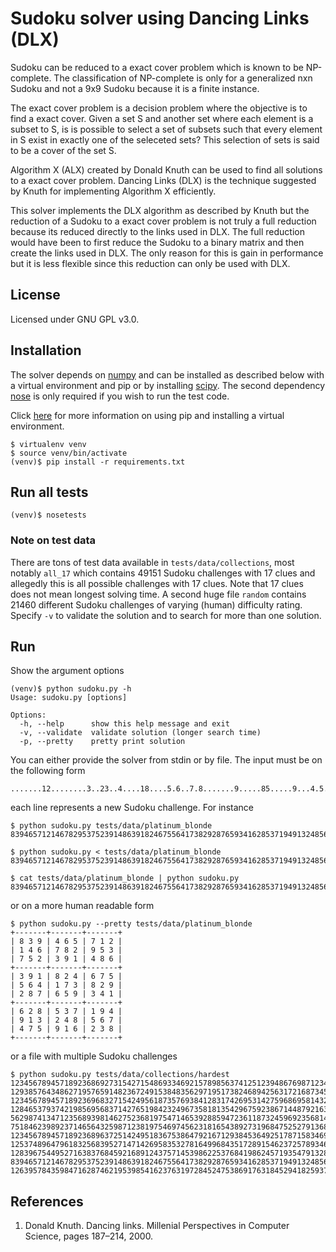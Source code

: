 # Sudoku solver using Dancing Links (DLX)
Sudoku can be reduced to a exact cover problem which is known to be
NP-complete. The classification of NP-complete is only for a generalized nxn
Sudoku and not a 9x9 Sudoku because it is a finite instance.

The exact cover problem is a decision problem where the objective is to find a
exact cover. Given a set S and another set where each element is a subset to
S, is is possible to select a set of subsets such that every element in S
exist in exactly one of the seleceted sets? This selection of sets is said to
be a cover of the set S.

Algorithm X (ALX) created by Donald Knuth can be used to find all solutions to
a exact cover problem. Dancing Links (DLX) is the technique suggested by
Knuth for implementing Algorithm X efficiently.

This solver implements the DLX algorithm as described by Knuth but the
reduction of a Sudoku to a exact cover problem is not truly a full reduction
because its reduced directly to the links used in DLX. The full reduction would
have been to first reduce the Sudoku to a binary matrix and then create the
links used in DLX. The only reason for this is gain in performance but it is
less flexible since this reduction can only be used with DLX.

## License
Licensed under GNU GPL v3.0.

## Installation
The solver depends on [numpy](http://www.numpy.org/) and can be installed as
described below with a virtual environment and pip or by installing [scipy](http://www.scipy.org/).
The second dependency [nose](https://nose.readthedocs.org/en/latest/) is only
required if you wish to run the test code.

Click [here](http://www.pip-installer.org/en/latest/index.html) for more
information on using pip and installing a virtual environment.

    $ virtualenv venv
    $ source venv/bin/activate
    (venv)$ pip install -r requirements.txt

## Run all tests

    (venv)$ nosetests

### Note on test data
There are tons of test data available in `tests/data/collections`, most
notably `all_17` which contains 49151 Sudoku challenges with 17 clues and
allegedly this is all possible challenges with 17 clues. Note that 17 clues
does not mean longest solving time. A second huge file  `random` contains
21460 different Sudoku challenges of varying (human) difficulty rating.
Specify `-v` to validate the solution and to search for more than one solution.

## Run
Show the argument options

    (venv)$ python sudoku.py -h
    Usage: sudoku.py [options]

    Options:
      -h, --help      show this help message and exit
      -v, --validate  validate solution (longer search time)
      -p, --pretty    pretty print solution

You can either provide the solver from stdin or by file. The input must be on
the following form

    .......12........3..23..4....18....5.6..7.8.......9.....85.....9...4.5..47...6...

each line represents a new Sudoku challenge. For instance

    $ python sudoku.py tests/data/platinum_blonde
    839465712146782953752391486391824675564173829287659341628537194913248567475916238

    $ python sudoku.py < tests/data/platinum_blonde
    839465712146782953752391486391824675564173829287659341628537194913248567475916238

    $ cat tests/data/platinum_blonde | python sudoku.py
    839465712146782953752391486391824675564173829287659341628537194913248567475916238

or on a more human readable form

    $ python sudoku.py --pretty tests/data/platinum_blonde
    +-------+-------+-------+
    | 8 3 9 | 4 6 5 | 7 1 2 |
    | 1 4 6 | 7 8 2 | 9 5 3 |
    | 7 5 2 | 3 9 1 | 4 8 6 |
    +-------+-------+-------+
    | 3 9 1 | 8 2 4 | 6 7 5 |
    | 5 6 4 | 1 7 3 | 8 2 9 |
    | 2 8 7 | 6 5 9 | 3 4 1 |
    +-------+-------+-------+
    | 6 2 8 | 5 3 7 | 1 9 4 |
    | 9 1 3 | 2 4 8 | 5 6 7 |
    | 4 7 5 | 9 1 6 | 2 3 8 |
    +-------+-------+-------+

or a file with multiple Sudoku challenges

    $ python sudoku.py tests/data/collections/hardest
    123456789457189236869273154271548693346921578985637412512394867698712345734865921
    129385764348627195765914823672491538483562971951738246894256317216873459537149682
    123456789457189236968327154249561873576938412831742695314275968695814327782693541
    128465379374219856956837142765198423249673581813542967592386714487921635631754298
    562987413471235689398146275236819754714653928859472361187324596923568147645791832
    751846239892371465643259871238197546974562318165438927319684752527913684486725193
    123456789457189236896372514249518367538647921671293845364925178715834692982761453
    125374896479618325683952714714269583532781649968435172891546237257893461346127958
    128396754495271638376845921689124375714539862253768419862457193547913286931682547
    839465712146782953752391486391824675564173829287659341628537194913248567475916238
    126395784359847162874621953985416237631972845247538691763184529418259376592763418

## References
1. Donald Knuth. Dancing links. Millenial Perspectives in Computer Science, pages 187–214, 2000.
